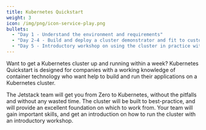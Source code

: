 ```yaml
---
title: Kubernetes Quickstart
weight: 3
icon: /img/png/icon-service-play.png
bullets:
  - "Day 1 - Understand the environment and requirements"
  - "Day 2-4 - Build and deploy a cluster demonstrator and fit to customer environment"
  - "Day 5 - Introductory workshop on using the cluster in practice with GKEs"
---
```


Want to get a Kubernetes cluster up and running within a week? Kubernetes Quickstart is designed for companies with a working knowledge of container technology who want help to build and run their applications on a Kubernetes cluster.

The Jetstack team will get you from Zero to Kubernetes, without the pitfalls and without any wasted time. The cluster will be built to best-practice, and will provide an excellent foundation on which to work from. Your team will gain important skills, and get an introduction on how to run the cluster with an introductory workshop.